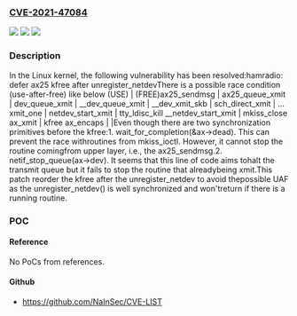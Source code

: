 ### [CVE-2021-47084](https://cve.mitre.org/cgi-bin/cvename.cgi?name=CVE-2021-47084)
![](https://img.shields.io/static/v1?label=Product&message=Linux&color=blue)
![](https://img.shields.io/static/v1?label=Version&message=1da177e4c3f4%3C%20b5b193d0c671%20&color=brighgreen)
![](https://img.shields.io/static/v1?label=Vulnerability&message=n%2Fa&color=brighgreen)

### Description

In the Linux kernel, the following vulnerability has been resolved:hamradio: defer ax25 kfree after unregister_netdevThere is a possible race condition (use-after-free) like below (USE)                       |  (FREE)ax25_sendmsg                 | ax25_queue_xmit             |  dev_queue_xmit             |   __dev_queue_xmit          |    __dev_xmit_skb           |     sch_direct_xmit         | ...      xmit_one               |       netdev_start_xmit     | tty_ldisc_kill        __netdev_start_xmit  |  mkiss_close         ax_xmit             |   kfree          ax_encaps          |                             |Even though there are two synchronization primitives before the kfree:1. wait_for_completion(&ax->dead). This can prevent the race withroutines from mkiss_ioctl. However, it cannot stop the routine comingfrom upper layer, i.e., the ax25_sendmsg.2. netif_stop_queue(ax->dev). It seems that this line of code aims tohalt the transmit queue but it fails to stop the routine that alreadybeing xmit.This patch reorder the kfree after the unregister_netdev to avoid thepossible UAF as the unregister_netdev() is well synchronized and won'treturn if there is a running routine.

### POC

#### Reference
No PoCs from references.

#### Github
- https://github.com/NaInSec/CVE-LIST

